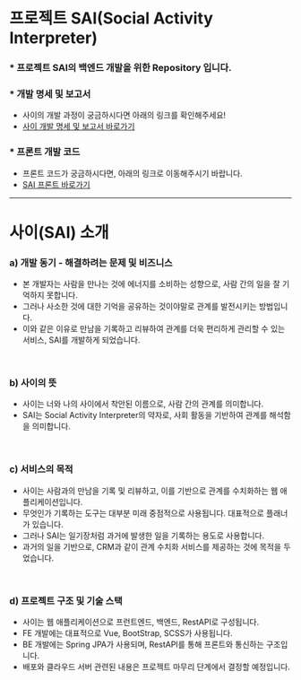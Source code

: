 # 프로젝트 SAI(Social Activity Interpreter)
### * 프로젝트 SAI의 백엔드 개발을 위한 Repository 입니다.

### * 개발 명세 및 보고서
- 사이의 개발 과정이 궁금하시다면 아래의 링크를 확인해주세요!
- [사이 개발 명세 및 보고서 바로가기](https://docs.google.com/spreadsheets/d/1BZaCrvZ1CDQfG-mHz1vHmHRu7D0na4q504e9GBBEco8/edit?usp=sharing)

### * 프론트 개발 코드
- 프론트 코드가 궁금하시다면, 아래의 링크로 이동해주시기 바랍니다.
- [SAI 프론트 바로가기](https://github.com/devraphy/sai-front)

<hr>

# 사이(SAI) 소개

### a) 개발 동기 - 해결하려는 문제 및 비즈니스
- 본 개발자는 사람을 만나는 것에 에너지를 소비하는 성향으로, 사람 간의 일을 잘 기억하지 못합니다.
- 그러나 사소한 것에 대한 기억을 공유하는 것이야말로 관계를 발전시키는 방법입니다.
- 이와 같은 이유로 만남을 기록하고 리뷰하여 관계를 더욱 편리하게 관리할 수 있는 서비스, SAI를 개발하게 되었습니다.

</br>

### b) 사이의 뜻
- 사이는 너와 나의 사이에서 착안된 이름으로, 사람 간의 관계를 의미합니다.
- SAI는 Social Activity Interpreter의 약자로, 사회 활동을 기반하여 관계를 해석함을 의미합니다. 

</br>

### c) 서비스의 목적
- 사이는 사람과의 만남을 기록 및 리뷰하고, 이를 기반으로 관계를 수치화하는 웹 애플리케이션입니다.
- 무엇인가 기록하는 도구는 대부분 미래 중점적으로 사용됩니다. 대표적으로 플래너가 있습니다.  
- 그러나 SAI는 일기장처럼 과거에 발생한 일을 기록하는 용도로 사용합니다.
- 과거의 일을 기반으로, CRM과 같이 관계 수치화 서비스를 제공하는 것에 목적을 두었습니다. 

</br>

### d) 프로젝트 구조 및 기술 스택
- 사이는 웹 애플리케이션으로 프런트엔드, 백엔드, RestAPI로 구성됩니다. 
- FE 개발에는 대표적으로 Vue, BootStrap, SCSS가 사용됩니다.
- BE 개발에는 Spring JPA가 사용되며, RestAPI를 통해 프론트와 통신하는 구조입니다.  
- 배포와 클라우드 서버 관련된 내용은 프로젝트 마무리 단계에서 결정할 예정입니다.